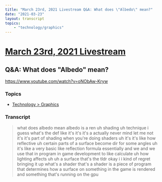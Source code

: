 ```yaml
---
title: "March 23rd, 2021 Livestream Q&A: What does \"Albedo\" mean?"
date: "2021-03-23"
layout: transcript
topics:
    - "technology/graphics"
---
```

# [March 23rd, 2021 Livestream](../2021-03-23.md)
## Q&A: What does "Albedo" mean?
https://www.youtube.com/watch?v=oNObAw-Kryw

### Topics
* [Technology > Graphics](../topics/technology/graphics.md)

### Transcript

> what does albedo mean albedo is a ren uh shading uh technique i guess what's the def like it's it's it's a actually never mind let me not it's it's part of shading when you're doing shaders uh it's it's like how reflective uh certain parts of a surface become dir for some angles uh it's like a very basic like reflection formula essentially and we and we use that in program in game development to like calculate uh how lighting affects uh uh a surface that's the tldr okay i i kind of regret bringing it up what's a shader that's a shader is a piece of program that determines how a surface on something in the game is rendered and something that's running on the gpu
